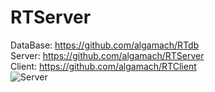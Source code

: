 # RTServer
DataBase: https://github.com/algamach/RTdb  
Server:   https://github.com/algamach/RTServer  
Client:   https://github.com/algamach/RTClient  
![Server](https://telegra.ph/file/1141e63a349d27b1b1d6d.jpg)
